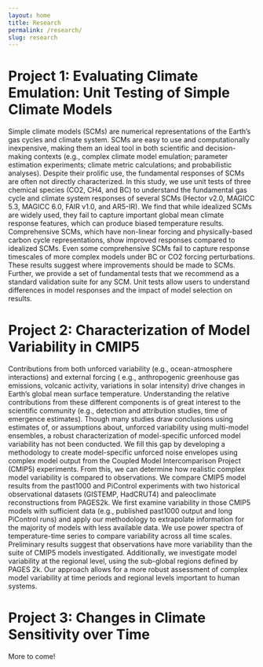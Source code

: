 ```yaml
---
layout: home
title: Research
permalink: /research/
slug: research
---
```


# Project 1: Evaluating Climate Emulation: Unit Testing of Simple Climate Models

Simple climate models (SCMs) are numerical representations of the Earth’s gas cycles and climate system. 
SCMs are easy to use and computationally inexpensive, making them an ideal tool in both scientific and decision-making contexts 
(e.g., complex climate model emulation; parameter estimation experiments; climate metric calculations; and probabilistic analyses). 
Despite their prolific use, the fundamental responses of SCMs are often not directly characterized. In this study, we use unit tests of 
three chemical species (CO2, CH4, and BC) to understand the fundamental gas cycle and climate system responses of several SCMs 
(Hector v2.0, MAGICC 5.3, MAGICC 6.0, FAIR v1.0, and AR5-IR). We find that while idealized SCMs are widely used, they fail to capture 
important global mean climate response features, which can produce biased temperature results. Comprehensive SCMs, which have non-linear 
forcing and physically-based carbon cycle representations, show improved responses compared to idealized SCMs. Even some comprehensive SCMs 
fail to capture response timescales of more complex models under BC or CO2 forcing perturbations. These results suggest where improvements
should be made to SCMs. Further, we provide a set of fundamental tests that we recommend as a standard validation suite for any SCM. 
Unit tests allow users to understand differences in model responses and the impact of model selection on results.


# Project 2: Characterization of Model Variability in CMIP5

Contributions from both unforced variability (e.g., ocean-atmosphere interactions) and external forcing (
e.g., anthropogenic greenhouse gas emissions, volcanic activity, variations in solar intensity) drive changes in Earth’s 
global mean surface temperature. Understanding the relative contributions from these different components is of great 
interest to the scientific community (e.g., detection and attribution studies, time of emergence estimates). Though many 
studies draw conclusions using estimates of, or assumptions about, unforced variability using multi-model ensembles, a 
robust characterization of model-specific unforced model variability has not been conducted. We fill this gap by developing 
a methodology to create model-specific unforced noise envelopes using complex model output from the Coupled Model 
Intercomparison Project (CMIP5) experiments. From this, we can determine how realistic complex model variability is 
compared to observations. We compare CMIP5 model results from the past1000 and PiControl experiments with two historical 
observational datasets (GISTEMP, HadCRUT4) and paleoclimate reconstructions from PAGES2k. We first examine variability in 
those CMIP5 models with sufficient data (e.g., published past1000 output and long PiControl runs) and apply our methodology 
to extrapolate information for the majority of models with less available data. We use power spectra of temperature-time 
series to compare variability across all time scales. Preliminary results suggest that observations have more variability 
than the suite of CMIP5 models investigated. Additionally, we investigate model variability at the regional level, using 
the sub-global regions defined by PAGES 2k. Our approach allows for a more robust assessment of complex model variability 
at time periods and regional levels important to human systems. 


# Project 3: Changes in Climate Sensitivity over Time

More to come!
